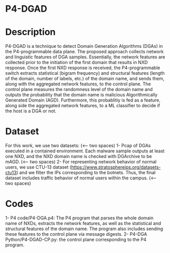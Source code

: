 # P4-DGAD

# Description
P4-DGAD is a technique to detect Domain Generation Algorithms (DGAs) in the P4-programmable data plane. The proposed approach collects network and linguistic features of DGA samples. Essentially, the network features are collected prior to the initiation of the first domain that results in NXD response. Once the first NXD response is received, the P4-programmable switch extracts statistical (bigram frequency) and structural features (length of the domain, number of labels, etc.) of the domain name, and sends them, along with the aggregated network features, to the control plane. The control plane measures the randomness level of the domain name and outputs the probability that the domain name is malicious Algorithmically Generated Domain (AGD). Furthermore, this probablitiy is fed as a feature, along side the aggregated network features, to a ML classifier to decide if the host is a DGA or not.

# Dataset
For this work, we use two datasets: (<-- two spaces)
  1- Pcap of DGAs executed in a contained environment. Each malware sample outputs at least one NXD, and the NXD domain name is checked with DGArchive to be mAGD.  (<-- two spaces)
  2- For representing network behavior of normal users, we use CTU-13 dataset (https://www.stratosphereips.org/datasets-ctu13) and we filter the IPs corresponding to the botnets. Thus, the final dataset includes traffic behavior of normal users within the campus. (<-- two spaces)

# Codes
  1- P4 code/P4-DGA.p4: The P4 program that parses the whole domain name of NXDs, extracts the network features, as well as the statistical and structural features of the domain name. The program also includes sending these features to the control plane via message digests.
  2- P4-DGA Python/P4-DGAD-CP.py: the control plane corresponding to the P4 program.
